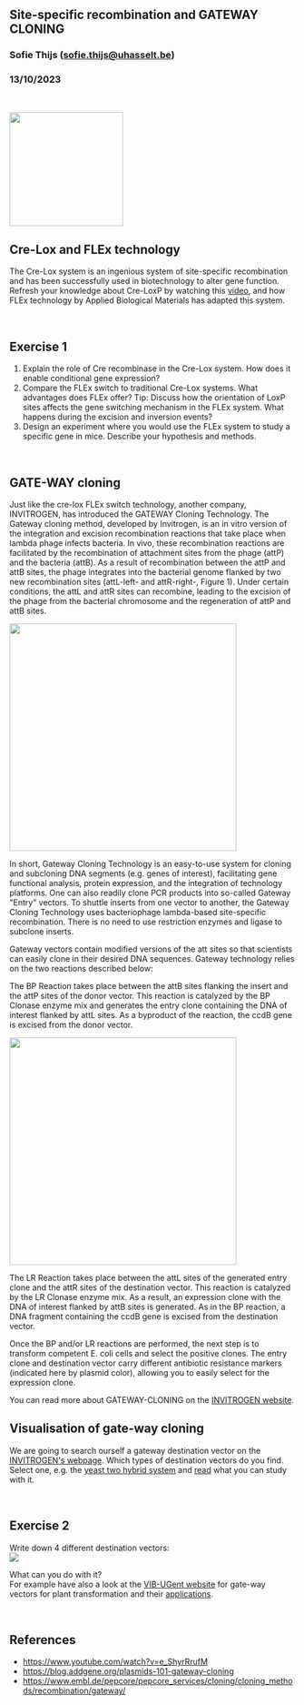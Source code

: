 ## Site-specific recombination and GATEWAY CLONING
### Sofie Thijs (sofie.thijs@uhasselt.be)
### 13/10/2023


&nbsp;
&nbsp;
&nbsp;


<img src="https://i.makeagif.com/media/10-11-2017/-Q8oVn.gif" width="200px">


## Cre-Lox and FLEx technology
The Cre-Lox system is an ingenious system of site-specific recombination and has been successfully used in biotechnology to alter gene function. 
Refresh your knowledge about Cre-LoxP by watching this [video](https://www.youtube.com/watch?v=I21NmFq4F8A), and how FLEx technology
by Applied Biological Materials has adapted this system.

&nbsp;

## Exercise 1
1) Explain the role of Cre recombinase in the Cre-Lox system. How does it enable conditional gene expression?
2) Compare the FLEx switch to traditional Cre-Lox systems. What advantages does FLEx offer? Tip: Discuss how the orientation of LoxP sites affects the gene switching mechanism in the FLEx system. What happens during the excision and inversion events?
4) Design an experiment where you would use the FLEx system to study a specific gene in mice. Describe your hypothesis and methods.

&nbsp;
&nbsp;
&nbsp;

## GATE-WAY cloning 
Just like the cre-lox FLEx switch technology, another company, INVITROGEN, has introduced the GATEWAY Cloning Technology. The Gateway cloning method, developed by Invitrogen, is an in vitro version of the integration and excision recombination reactions that take place when lambda phage infects bacteria. In vivo, these recombination reactions are facilitated by the recombination of attachment sites from the phage (attP) and the bacteria (attB). As a result of recombination between the attP and attB sites, the phage integrates into the bacterial genome flanked by two new recombination sites (attL-left- and attR-right-, Figure 1). Under certain conditions, the attL and attR sites can recombine, leading to the excision of the phage from the bacterial chromosome and the regeneration of attP and attB sites.

<img src="https://www.embl.de/pepcore/pepcore_services/cloning/cloning_methods/recombination/gateway/gateway04.gif" width="400px">

In short, Gateway Cloning Technology is an easy-to-use system for cloning and subcloning DNA segments (e.g. genes of interest), facilitating gene functional analysis, protein expression, and the integration of technology platforms. One can also readily clone PCR products into so-called Gateway "Entry" vectors. To shuttle inserts from one vector to another, the Gateway Cloning Technology uses bacteriophage lambda-based site-specific recombination. There is no need to use restriction enzymes and ligase to subclone inserts.

Gateway vectors contain modified versions of the att sites so that scientists can easily clone in their desired DNA sequences. Gateway technology relies on the two reactions described below:

The BP Reaction takes place between the attB sites flanking the insert and the attP sites of the donor vector. This reaction is catalyzed by the BP Clonase enzyme mix and generates the entry clone containing the DNA of interest flanked by attL sites. As a byproduct of the reaction, the ccdB gene is excised from the donor vector.

<img src="https://www.embl.de/pepcore/pepcore_services/cloning/cloning_methods/recombination/gateway/gateway05.gif" width="400px">

The LR Reaction takes place between the attL sites of the generated entry clone and the attR sites of the destination vector. This reaction is catalyzed by the LR Clonase enzyme mix. As a result, an expression clone with the DNA of interest flanked by attB sites is generated. As in the BP reaction, a DNA fragment containing the ccdB gene is excised from the destination vector. 

Once the BP and/or LR reactions are performed, the next step is to transform competent E. coli cells and select the positive clones. The entry clone and destination vector carry different antibiotic resistance markers (indicated here by plasmid color), allowing you to easily select for the expression clone. 

You can read more about GATEWAY-CLONING on the [INVITROGEN website](https://www.thermofisher.com/be/en/home/life-science/cloning/gateway-cloning/gateway-technology.html).

## Visualisation of gate-way cloning
We are going to search ourself a gateway destination vector on the [INVITROGEN's webpage](https://www.thermofisher.com/be/en/home/life-science/cloning/gateway-cloning/gateway-technology.html). Which types of destination vectors do you find. Select one, e.g. the [yeast two hybrid system](https://www.thermofisher.com/order/catalog/product/PQ1000101#/PQ1000101) and [read](https://www.singerinstruments.com/resource/yeast-2-hybrid/) what you can study with it.

&nbsp;


## Exercise 2
Write down 4 different destination vectors:  
![](https://www.embl.de/pepcore/pepcore_services/cloning/cloning_methods/recombination/gateway/gateway08.gif)

What can you do with it?   
For example have also a look at the [VIB-UGent website](https://gatewayvectors.vib.be/) for gate-way vectors for plant transformation and their [applications](https://www.psb.ugent.be/).


&nbsp;
&nbsp;
&nbsp;


## References
- https://www.youtube.com/watch?v=e_ShyrRrufM
- https://blog.addgene.org/plasmids-101-gateway-cloning
- https://www.embl.de/pepcore/pepcore_services/cloning/cloning_methods/recombination/gateway/

&nbsp;
&nbsp;
&nbsp;


